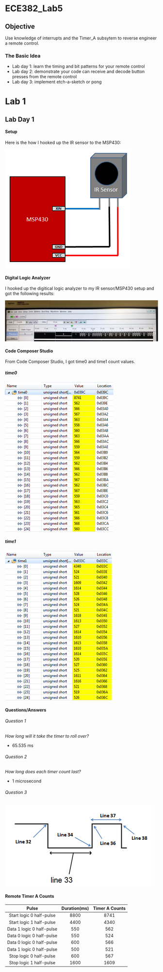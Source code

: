 ECE382_Lab5
===========

## Objective
Use knowledge of interrupts and the Timer_A subsytem to reverse engineer a remote control.

### The Basic Idea
* Lab day 1: learn the timing and bit patterns for your remote control
* Lab day 2: demonstrate your code can receive and decode button presses from the remote control
* Lab day 3: implement etch-a-sketch or pong

# Lab 1

## Lab Day 1

#### Setup
Here is the how I hooked up the IR sensor to the MSP430:

![alt test](https://github.com/sabinpark/ECE382_Lab5/blob/master/images/lab_setup.PNG "IR setup")

#### Digital Logic Analyzer
I hooked up the digitical logic analyzer to my IR sensor/MSP430 setup and got the following results:

![alt test](https://github.com/sabinpark/ECE382_Lab5/blob/master/images/digital_logic_analyzer.jpg "digital logic analyzer result")

#### Code Composer Studio
From Code Composer Studio, I got time0 and time1 count values.
##### time0
![alt test](https://github.com/sabinpark/ECE382_Lab5/blob/master/images/time0_array.PNG "time0 count result")
##### time1
![alt test](https://github.com/sabinpark/ECE382_Lab5/blob/master/images/time1_array.PNG "time1 count result")

#### Questions/Answers
###### Question 1
*How long will it take the timer to roll over?*
* 65.535 ms

###### Question 2
*How long does each timer count last?*
* 1 microsecond

###### Question 3
![alt test](https://github.com/sabinpark/ECE382_Lab5/blob/master/images/wave_form_question.PNG "waveform/code")

#### Remote Timer A Counts
|Pulse|Duration(ms)|Timer A Counts|
|:-:|:-:|:-:|
|Start logic 0 half-pulse|8800|8741|
|Start logic 1 half-pulse|4400|4340|
|Data 1 logic 0 half-pulse|550|562|
|Data 0 logic 0 half-pulse|550|524|
|Data 0 logic 0 half-pulse|600|566|
|Data 1 logic 0 half-pulse|500|521|
|Stop logic 0 half-pulse|600|567|
|Stop logic 1 half-pulse|1600|1609|



